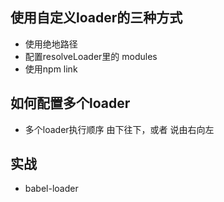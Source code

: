 ## 使用自定义loader的三种方式
- 使用绝地路径
- 配置resolveLoader里的 modules
- 使用npm link

## 如何配置多个loader
- 多个loader执行顺序 由下往下，或者 说由右向左

## 实战 
- babel-loader
